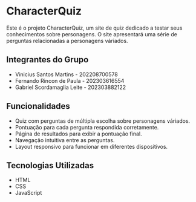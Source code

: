 # CharacterQuiz

Este é o projeto CharacterQuiz, um site de quiz dedicado a testar seus conhecimentos sobre personagens. O site apresentará uma série de perguntas relacionadas a personagens váriados.

## Integrantes do Grupo

- Vinicius Santos Martins - 202208700578
- Fernando Rincon de Paula - 202303616554
- Gabriel Scordamaglia Leite - 202303882122

## Funcionalidades

- Quiz com perguntas de múltipla escolha sobre personagens váriados.
- Pontuação para cada pergunta respondida corretamente.
- Página de resultados para exibir a pontuação final.
- Navegação intuitiva entre as perguntas.
- Layout responsivo para funcionar em diferentes dispositivos.

## Tecnologias Utilizadas

- HTML
- CSS
- JavaScript

